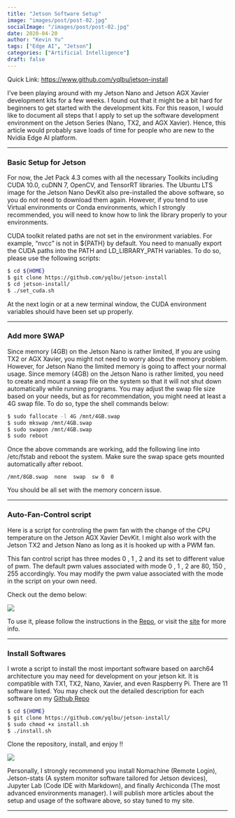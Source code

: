 ```yaml
---
title: "Jetson Software Setup"
image: "images/post/post-02.jpg"
socialImage: "/images/post/post-02.jpg"
date: 2020-04-20
author: "Kevin Yu"
tags: ["Edge AI", "Jetson"]
categories: ["Artificial Intelligence"]
draft: false
---
```


Quick Link: https://www.github.com/yqlbu/jetson-install

I’ve been playing around with my Jetson Nano and Jetson AGX Xavier development kits for a few weeks. I found out that it might be a bit hard for beginners to get started with the development kits. For this reason, I would like to document all steps that I apply to set up the software development environment on the Jetson Series (Nano, TX2, and AGX Xavier). Hence, this article would probably save loads of time for people who are new to the Nvidia Edge AI platform.

---

### Basic Setup for Jetson

For now, the Jet Pack 4.3 comes with all the necessary Toolkits including CUDA 10.0, cuDNN 7, OpenCV, and TensorRT libraries. The Ubuntu LTS image for the Jetson Nano DevKit also pre-installed the above software, so you do not need to download them again. However, if you tend to use Virtual environments or Conda environments, which I strongly recommended, you will need to know how to link the library properly to your environments.

CUDA toolkit related paths are not set in the environment variables. For example, “nvcc” is not in ${PATH} by default. You need to manually export the CUDA paths into the PATH and LD_LIBRARY_PATH variables. To do so, please use the following scripts:

```bash
$ cd ${HOME}
$ git clone https://github.com/yqlbu/jetson-install
$ cd jetson-install/
$ ./set_cuda.sh
```

At the next login or at a new terminal window, the CUDA environment variables should have been set up properly.

---

### Add more SWAP

Since memory (4GB) on the Jetson Nano is rather limited, If you are using TX2 or AGX Xavier, you might not need to worry about the memory problem. However, for Jetson Nano the limited memory is going to affect your normal usage. Since memory (4GB) on the Jetson Nano is rather limited, you need to create and mount a swap file on the system so that it will not shut down automatically while running programs. You may adjust the swap file size based on your needs, but as for recommendation, you might need at least a 4G swap file. To do so, type the shell commands below:

```bash
$ sudo fallocate -l 4G /mnt/4GB.swap
$ sudo mkswap /mnt/4GB.swap
$ sudo swapon /mnt/4GB.swap
$ sudo reboot
```

Once the above commands are working, add the following line into /etc/fstab and reboot the system. Make sure the swap space gets mounted automatically after reboot.

```
/mnt/8GB.swap  none  swap  sw 0  0
```

You should be all set with the memory concern issue.

---

### Auto-Fan-Control script

Here is a script for controling the pwm fan with the change of the CPU temperature on the Jetson AGX Xavier DevKit. I might also work with the Jetson TX2 and Jetson Nano as long as it is hooked up with a PWM fan.

This fan control script has three modes 0 , 1 , 2 and its set to different value of pwm. The default pwm values associated with mode 0 , 1 , 2 are 80, 150 , 255 accordingly. You may modify the pwm value associated with the mode in the script on your own need.

Check out the demo below:

![](https://objectstorage.ap-tokyo-1.oraclecloud.com/n/nrmjjlvckvsb/b/blog-content-20211009/o/post-02-demo.png)

To use it, please follow the instructions in the [Repo](https://github.com/yqlbu/fan-control), or visit the [site](https://hikariai.net/pwm-fan/) for more info.

---

### Install Softwares

I wrote a script to install the most important software based on aarch64 architecture you may need for development on your jetson kit. It is compatible with TX1, TX2, Nano, Xavier, and even Raspberry Pi. There are 11 software listed. You may check out the detailed description for each software on my [Github Repo](https://www.github.com/yqlbu/jetson-install)

```bash
$ cd ${HOME}
$ git clone https://github.com/yqlbu/jetson-install/
$ sudo chmod +x install.sh
$ ./install.sh
```

Clone the repository, install, and enjoy !!

![](<https://objectstorage.ap-tokyo-1.oraclecloud.com/n/nrmjjlvckvsb/b/blog-content-20211009/o/post-02-demo%20(1).png>)

Personally, I strongly recommend you install Nomachine (Remote Login), Jetson-stats (A system monitor software tailored for Jetson devices), Jupyter Lab (Code IDE with Markdown), and finally Archiconda (The most advanced environments manager). I will publish more articles about the setup and usage of the software above, so stay tuned to my site.

---
